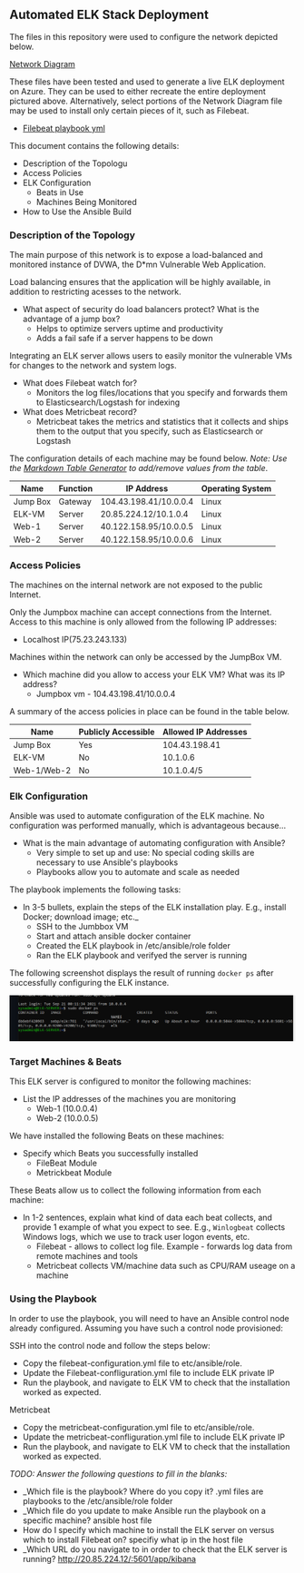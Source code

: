 ## Automated ELK Stack Deployment

The files in this repository were used to configure the network depicted below.

[Network Diagram](https://github.com/ravdeepsingh200/Cybersecurity/blob/main/Images/Network%20diagram.PNG)

These files have been tested and used to generate a live ELK deployment on Azure. They can be used to either recreate the entire deployment pictured above. Alternatively, select portions of the Network Diagram file may be used to install only certain pieces of it, such as Filebeat.

  - [Filebeat playbook yml](https://github.com/ravdeepsingh200/Cybersecurity/blob/main/Ansible/Filebeat_playbook.yml.txt)

This document contains the following details:
- Description of the Topologu
- Access Policies
- ELK Configuration
  - Beats in Use
  - Machines Being Monitored
- How to Use the Ansible Build


### Description of the Topology

The main purpose of this network is to expose a load-balanced and monitored instance of DVWA, the D*mn Vulnerable Web Application.

Load balancing ensures that the application will be highly available, in addition to restricting acesses to the network.
- What aspect of security do load balancers protect? What is the advantage of a jump box?
    - Helps to optimize servers uptime and productivity 
    - Adds a fail safe if a server happens to be down

Integrating an ELK server allows users to easily monitor the vulnerable VMs for changes to the network and system logs.
- What does Filebeat watch for?
    - Monitors the log files/locations that you specify and forwards them to Elasticsearch/Logstash for indexing
- What does Metricbeat record?
    - Metricbeat takes the metrics and statistics that it collects and ships them to the output that you specify, such as Elasticsearch or Logstash

The configuration details of each machine may be found below.
_Note: Use the [Markdown Table Generator](http://www.tablesgenerator.com/markdown_tables) to add/remove values from the table_.

| Name     | Function |      IP Address                  | Operating System |
|----------|----------|----------------------------------|------------------|
| Jump Box | Gateway  | 104.43.198.41/10.0.0.4           | Linux            |
| ELK-VM   | Server   | 20.85.224.12/10.1.0.4            | Linux            |
| Web-1    | Server   | 40.122.158.95/10.0.0.5           | Linux            |
| Web-2    | Server   | 40.122.158.95/10.0.0.6           | Linux            |

### Access Policies

The machines on the internal network are not exposed to the public Internet. 

Only the Jumpbox machine can accept connections from the Internet. Access to this machine is only allowed from the following IP addresses:
- Localhost IP(75.23.243.133)

Machines within the network can only be accessed by the JumpBox VM.
- Which machine did you allow to access your ELK VM? What was its IP address?
    - Jumpbox vm - 104.43.198.41/10.0.0.4 

A summary of the access policies in place can be found in the table below.

| Name         | Publicly Accessible | Allowed IP Addresses |
|--------------|---------------------|----------------------|
| Jump Box     | Yes                 | 104.43.198.41        |
| ELK-VM       | No                  | 10.1.0.6             |
| Web-1/Web-2  | No                  | 10.1.0.4/5           |

### Elk Configuration

Ansible was used to automate configuration of the ELK machine. No configuration was performed manually, which is advantageous because...
- What is the main advantage of automating configuration with Ansible?
    - Very simple to set up and use: No special coding skills are necessary to use Ansible's playbooks
    - Playbooks allow you to automate and scale as needed

The playbook implements the following tasks:
- In 3-5 bullets, explain the steps of the ELK installation play. E.g., install Docker; download image; etc._
    - SSH to the Jumbbox VM
    - Start and attach ansible docker container
    - Created the ELK playbook in /etc/ansible/role folder
    - Ran the ELK playbook and verifyed the server is running 

The following screenshot displays the result of running `docker ps` after successfully configuring the ELK instance.

![Docker PS](https://github.com/ravdeepsingh200/Cybersecurity/blob/main/Images/docker%20ps.PNG)

### Target Machines & Beats
This ELK server is configured to monitor the following machines:
- List the IP addresses of the machines you are monitoring
    - Web-1 (10.0.0.4)
    - Web-2 (10.0.0.5)
    
We have installed the following Beats on these machines:
- Specify which Beats you successfully installed
    - FileBeat Module
    - Metrickbeat Module

These Beats allow us to collect the following information from each machine:
- In 1-2 sentences, explain what kind of data each beat collects, and provide 1 example of what you expect to see. E.g., `Winlogbeat` collects Windows logs, which we use to track user logon events, etc.
    - Filebeat - allows to collect log file. Example - forwards log data from remote machines and tools
    - Metricbeat collects VM/machine data such as CPU/RAM useage on a machine

### Using the Playbook
In order to use the playbook, you will need to have an Ansible control node already configured. Assuming you have such a control node provisioned: 

SSH into the control node and follow the steps below:
- Copy the filebeat-configuration.yml file to etc/ansible/role.
- Update the Filebeat-confliguration.yml file to include ELK private IP
- Run the playbook, and navigate to ELK VM to check that the installation worked as expected.

Metricbeat
- Copy the metricbeat-configuration.yml file to etc/ansible/role.
- Update the metricbeat-confliguration.yml file to include ELK private IP
- Run the playbook, and navigate to ELK VM to check that the installation worked as expected.

_TODO: Answer the following questions to fill in the blanks:_
- _Which file is the playbook? Where do you copy it? .yml files are playbooks to the /etc/ansible/role folder
- _Which file do you update to make Ansible run the playbook on a specific machine? ansible host file
- How do I specify which machine to install the ELK server on versus which to install Filebeat on? specifiy what ip in the host file
- _Which URL do you navigate to in order to check that the ELK server is running? http://20.85.224.12/:5601/app/kibana

